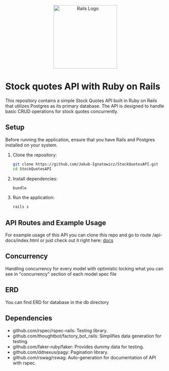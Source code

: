 <p align="center">
  <img width="200" src="https://cdn.freebiesupply.com/logos/thumbs/2x/rails-1-logo.png" alt="Rails Logo">
</p>

# Stock quotes API with Ruby on Rails

This repository contains a simple Stock Quotes API built in Ruby on Rails that utilizes Postgres as its primary database. The API is designed to handle basic CRUD operations for stock quotes concurrently.

## Setup

Before running the application, ensure that you have Rails and Postgres installed on your system.

1. Clone the repository:

   ```bash
   git clone https://github.com/Jakub-Ignatowicz/StockQuotesAPI.git
   cd StockQuotesAPI 
   ```

2. Install dependencies:

   ```bash
   bundle
   ```

3. Run the application:
   ```bash
   rails s
   ```

## API Routes and Example Usage

For example usage of this API you can clone this repo and go to route /api-docs/index.html or just check out it right here: [docs](https://whale-app-llbtw.ondigitalocean.app/api-docs/index.html)   

## Concurrency 

Handling concurrency for every model with optimistic locking what you can see in "concurrency" section of each model spec file

##  ERD

You can find ERD for database in the db directory

## Dependencies

- github.com/rspec/rspec-rails: Testing library.
- github.com/thoughtbot/factory_bot_rails: Simplifies data generation for testing.
- github.com/faker-ruby/faker: Provides dummy data for testing. 
- github.com/ddnexus/pagy: Pagination library. 
- github.com/rswag/rswag: Auto-generation for documentation of API with rspec.
